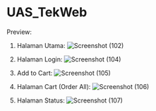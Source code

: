 # UAS_TekWeb

Preview:
1. Halaman Utama:
![Screenshot (102)](https://user-images.githubusercontent.com/92979532/156529688-132115e9-529d-44e5-a55a-1890c9840d86.png)

2. Halaman Login:
![Screenshot (104)](https://user-images.githubusercontent.com/92979532/156529746-c4be9da0-ac82-4e9d-add9-3744841f1ad0.png)

3. Add to Cart:
![Screenshot (105)](https://user-images.githubusercontent.com/92979532/156529772-2d53af7b-19c6-4a01-8873-1457939b393e.png)

4. Halaman Cart (Order All):
![Screenshot (106)](https://user-images.githubusercontent.com/92979532/156529787-69de9f2f-5712-4de2-9ba9-5c2c1117d476.png)

5. Halaman Status:
![Screenshot (107)](https://user-images.githubusercontent.com/92979532/156529803-8c4b5b59-dee9-4702-8151-57bd5fac804b.png)
